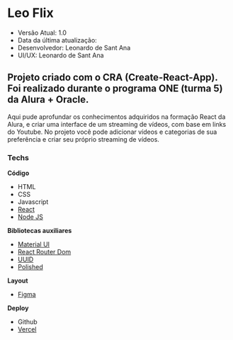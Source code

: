 # Leo Flix

 * Versão Atual: 1.0
 * Data da última atualização: 
 * Desenvolvedor: Leonardo de Sant Ana
 * UI/UX: Leonardo de Sant Ana

## Projeto criado com o CRA (Create-React-App). Foi realizado durante o programa ONE (turma 5) da Alura + Oracle.

Aqui pude aprofundar os conhecimentos adquiridos na formação React da Alura, e criar uma interface de um streaming de vídeos, com base em links do Youtube.
No projeto você pode adicionar vídeos e categorias de sua preferência e criar seu próprio streaming de vídeos.


### Techs

**Código**

* HTML
* CSS
* Javascript
* [React](https://react.dev)
* [Node JS](https://nodejs.org)

**Bibliotecas auxiliares**

* [Material UI](https://mui.com)
* [React Router Dom](https://reactrouter.com/en/main)
* [UUID](https://www.npmjs.com/package/uuid)
* [Polished](https://polished.js.org/docs/)
 
**Layout**

* [Figma](https://www.figma.com/file/kg8jj2HgSDV9efuhoDtta5/AluraFlix-PT?node-id=1%3A432&mode=dev)

**Deploy**

* Github
* [Vercel](https://vercel.com)